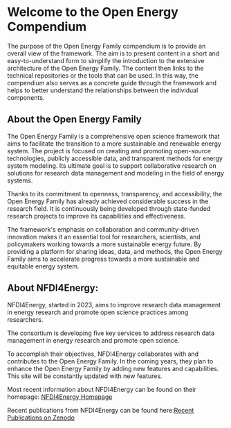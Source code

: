 # Welcome to the Open Energy Compendium

The purpose of the Open Energy Family compendium is to provide an overall view of the framework. The aim is to present content in a short and easy-to-understand form to simplify the introduction to the extensive architecture of the Open Energy Family. The content then links to the technical repositories or the tools that can be used.  In this way, the compendium also serves as a concrete guide through the framework and helps to better understand the relationships between the individual components.

## About the Open Energy Family

The Open Energy Family is a comprehensive open science framework that aims to
facilitate the transition to a more sustainable and renewable energy system.
The project is focused on creating and promoting open-source technologies,
publicly accessible data, and transparent methods for energy system modeling.
Its ultimate goal is to support collaborative research on solutions for
research data management and modeling in the field of energy systems.

Thanks to its commitment to openness, transparency, and accessibility,
the Open Energy Family has already achieved considerable success
in the research field.
It is continuously being developed through state-funded research projects
to improve its capabilities and effectiveness.

The framework's emphasis on collaboration and community-driven innovation
makes it an essential tool for researchers, scientists, and policymakers
working towards a more sustainable energy future.
By providing a platform for sharing ideas, data, and methods,
the Open Energy Family aims to accelerate progress towards a more sustainable
and equitable energy system.

## About NFDI4Energy:

NFDI4Energy, started in 2023, aims to improve research data management in energy research and promote open science practices among researchers.

The consortium is developing five key services to address research data management in energy research and promote open science.

To accomplish their objectives, NFDI4Energy collaborates with and contributes to the Open Energy Family. In the coming years, they plan to enhance the Open Energy Family by adding new features and capabilities. This site will be constantly updated with new features.

Most recent information about NFDI4Energy can be found on their homepage: [NFDI4Energy Homepage](https://nfdi4energy.uol.de/)

Recent publications from NFDI4Energy can be found here:[Recent Publications on Zenodo](https://zenodo.org/communities/nfdi4energy?q=&l=list&p=1&s=10&sort=newest)